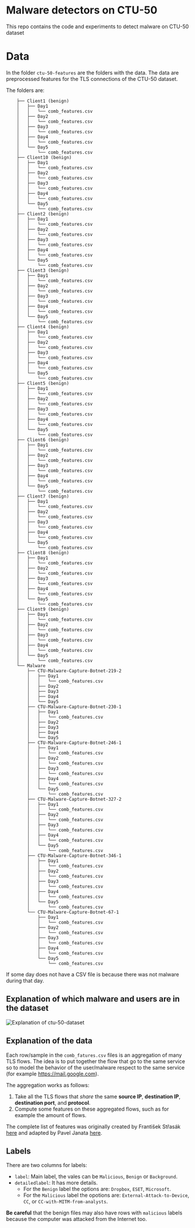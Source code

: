 # Malware detectors on CTU-50

This repo contains the code and experiments to detect malware on CTU-50 dataset

# Data

In the folder `ctu-50-features` are the folders with the data. The data are preprocessed features for the TLS connections of the CTU-50 dataset.

The folders are:

        ├── Client1 (benign)
        │   ├── Day1
        │   │   └── comb_features.csv
        │   ├── Day2
        │   │   └── comb_features.csv
        │   ├── Day3
        │   │   └── comb_features.csv
        │   ├── Day4
        │   │   └── comb_features.csv
        │   └── Day5
        │       └── comb_features.csv
        ├── Client10 (benign)
        │   ├── Day1
        │   │   └── comb_features.csv
        │   ├── Day2
        │   │   └── comb_features.csv
        │   ├── Day3
        │   │   └── comb_features.csv
        │   ├── Day4
        │   │   └── comb_features.csv
        │   └── Day5
        │       └── comb_features.csv
        ├── Client2 (benign)
        │   ├── Day1
        │   │   └── comb_features.csv
        │   ├── Day2
        │   │   └── comb_features.csv
        │   ├── Day3
        │   │   └── comb_features.csv
        │   ├── Day4
        │   │   └── comb_features.csv
        │   └── Day5
        │       └── comb_features.csv
        ├── Client3 (benign)
        │   ├── Day1
        │   │   └── comb_features.csv
        │   ├── Day2
        │   │   └── comb_features.csv
        │   ├── Day3
        │   │   └── comb_features.csv
        │   ├── Day4
        │   │   └── comb_features.csv
        │   └── Day5
        │       └── comb_features.csv
        ├── Client4 (benign)
        │   ├── Day1
        │   │   └── comb_features.csv
        │   ├── Day2
        │   │   └── comb_features.csv
        │   ├── Day3
        │   │   └── comb_features.csv
        │   ├── Day4
        │   │   └── comb_features.csv
        │   └── Day5
        │       └── comb_features.csv
        ├── Client5 (benign)
        │   ├── Day1
        │   │   └── comb_features.csv
        │   ├── Day2
        │   │   └── comb_features.csv
        │   ├── Day3
        │   │   └── comb_features.csv
        │   ├── Day4
        │   │   └── comb_features.csv
        │   └── Day5
        │       └── comb_features.csv
        ├── Client6 (benign)
        │   ├── Day1
        │   │   └── comb_features.csv
        │   ├── Day2
        │   │   └── comb_features.csv
        │   ├── Day3
        │   │   └── comb_features.csv
        │   ├── Day4
        │   │   └── comb_features.csv
        │   └── Day5
        │       └── comb_features.csv
        ├── Client7 (benign)
        │   ├── Day1
        │   │   └── comb_features.csv
        │   ├── Day2
        │   │   └── comb_features.csv
        │   ├── Day3
        │   │   └── comb_features.csv
        │   ├── Day4
        │   │   └── comb_features.csv
        │   └── Day5
        │       └── comb_features.csv
        ├── Client8 (benign)
        │   ├── Day1
        │   │   └── comb_features.csv
        │   ├── Day2
        │   │   └── comb_features.csv
        │   ├── Day3
        │   │   └── comb_features.csv
        │   ├── Day4
        │   │   └── comb_features.csv
        │   └── Day5
        │       └── comb_features.csv
        ├── Client9 (benign)
        │   ├── Day1
        │   │   └── comb_features.csv
        │   ├── Day2
        │   │   └── comb_features.csv
        │   ├── Day3
        │   │   └── comb_features.csv
        │   ├── Day4
        │   │   └── comb_features.csv
        │   └── Day5
        │       └── comb_features.csv
        └── Malware
            ├── CTU-Malware-Capture-Botnet-219-2
            │   ├── Day1
            │   │   └── comb_features.csv
            │   ├── Day2
            │   ├── Day3
            │   ├── Day4
            │   └── Day5
            ├── CTU-Malware-Capture-Botnet-230-1
            │   ├── Day1
            │   │   └── comb_features.csv
            │   ├── Day2
            │   ├── Day3
            │   ├── Day4
            │   └── Day5
            ├── CTU-Malware-Capture-Botnet-246-1
            │   ├── Day1
            │   │   └── comb_features.csv
            │   ├── Day2
            │   │   └── comb_features.csv
            │   ├── Day3
            │   │   └── comb_features.csv
            │   ├── Day4
            │   │   └── comb_features.csv
            │   └── Day5
            │       └── comb_features.csv
            ├── CTU-Malware-Capture-Botnet-327-2
            │   ├── Day1
            │   │   └── comb_features.csv
            │   ├── Day2
            │   │   └── comb_features.csv
            │   ├── Day3
            │   │   └── comb_features.csv
            │   ├── Day4
            │   │   └── comb_features.csv
            │   └── Day5
            │       └── comb_features.csv
            ├── CTU-Malware-Capture-Botnet-346-1
            │   ├── Day1
            │   │   └── comb_features.csv
            │   ├── Day2
            │   │   └── comb_features.csv
            │   ├── Day3
            │   │   └── comb_features.csv
            │   ├── Day4
            │   │   └── comb_features.csv
            │   └── Day5
            │       └── comb_features.csv
            └── CTU-Malware-Capture-Botnet-67-1
                ├── Day1
                │   └── comb_features.csv
                ├── Day2
                │   └── comb_features.csv
                ├── Day3
                │   └── comb_features.csv
                ├── Day4
                │   └── comb_features.csv
                └── Day5
                    └── comb_features.csv

If some day does not have a CSV file is because there was not malware during that day.

## Explanation of which malware and users are in the dataset
![Explanation of ctu-50-dataset](ctu-50-features/ctu-50-features.png)


## Explanation of the data

Each row/sample in the `comb_fatures.csv` files is an aggregation of many TLS flows. The idea is to put together the flow that go to the same service so to model the behavior of the user/malware respect to the same service (for example https://mail.google.com).

The aggregation works as follows:
1. Take all the TLS flows that *share* the same **source IP**, **destination IP**, **destination port**, and **protocol**.
2. Compute some features on these aggregated flows, such as for example the amount of flows.

The complete list of features was originally created by František Střasák [here](https://dspace.cvut.cz/bitstream/handle/10467/68528/F3-BP-2017-Strasak-Frantisek-strasak_thesis_2017.pdf) and adapted by Pavel Janata [here]().

## Labels
There are two columns for labels: 
- `label`: Main label, the vales can be `Malicious`, `Benign` or `Background`.
- `detailedlabel`: It has more details.
    - For the `Benign` label the options are: `Dropbox`, `ESET`, `Microsoft`.
    - For the `Malicious` label the opotions are: `External-Attack-to-Device`, `CC`, or `CC-with-MITM-from-analysts`.  

**Be careful** that the benign files may also have rows with `malicious` labels because the computer was attacked from the Internet too.